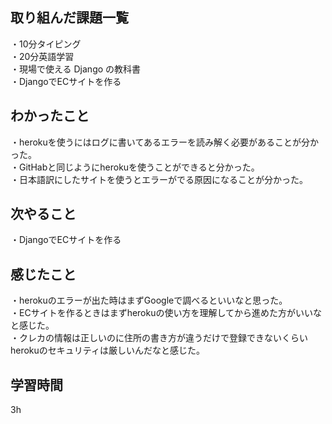 ## 取り組んだ課題一覧
・10分タイピング
<br>・20分英語学習
<br>・現場で使える Django の教科書
<br>・DjangoでECサイトを作る
## わかったこと
・herokuを使うにはログに書いてあるエラーを読み解く必要があることが分かった。
<br>・GitHabと同じようにherokuを使うことができると分かった。
<br>・日本語訳にしたサイトを使うとエラーがでる原因になることが分かった。
## 次やること
・DjangoでECサイトを作る

## 感じたこと
・herokuのエラーが出た時はまずGoogleで調べるといいなと思った。
<br>・ECサイトを作るときはまずherokuの使い方を理解してから進めた方がいいなと感じた。
<br>・クレカの情報は正しいのに住所の書き方が違うだけで登録できないくらいherokuのセキュリティは厳しいんだなと感じた。
## 学習時間
3h
